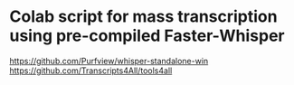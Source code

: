 # Colab script for mass transcription using pre-compiled Faster-Whisper
https://github.com/Purfview/whisper-standalone-win
https://github.com/Transcripts4All/tools4all